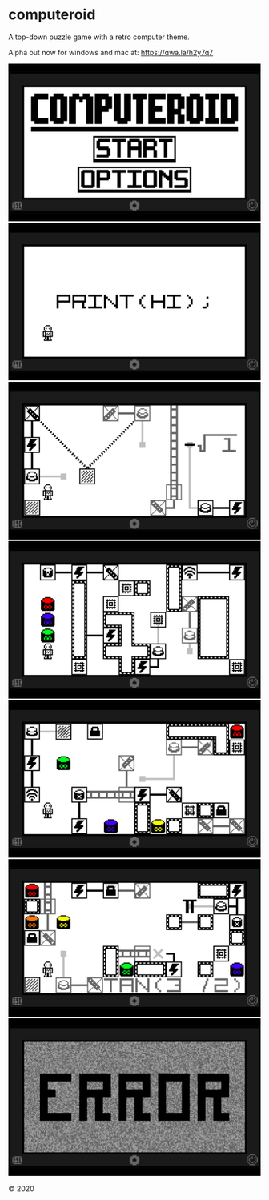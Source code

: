 # computeroid

A top-down puzzle game with a retro computer theme.

Alpha out now for windows and mac at: https://qwa.la/h2y7q7

![](Images/StartMenu.png)
![](Images/Level1.png)
![](Images/Level3.png)
![](Images/Level6.png)
![](Images/Level8.png)
![](Images/Level10.png)
![](Images/ErrorScreen.png)

© 2020
